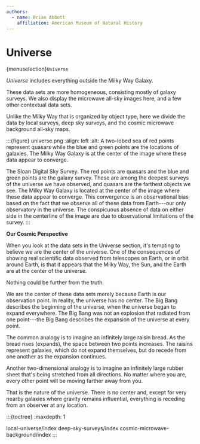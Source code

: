 ```yaml
---
authors:
  - name: Brian Abbott
    affiliation: American Museum of Natural History
---
```



# Universe

{menuselection}`Universe`


*Universe* includes everything outside the Milky Way Galaxy.

These data sets are more homogeneous, consisting mostly of galaxy surveys. We also display the microwave all-sky images here, and a few other contextual data sets.

Unlike the Milky Way that is organized by object type, here we divide the data by local surveys, deep sky surveys, and the cosmic microwave background all-sky maps.

:::{figure} universe.png
:align: left
:alt: A two-lobed sea of red points represent quasars while the blue and green points are the locations of galaxies. The Milky Way Galaxy is at the center of the image where these data appear to converge.

The Sloan Digital Sky Survey. The red points are quasars and the blue and green points are the galaxy survey. These are among the deepest surveys of the universe we have observed, and quasars are the farthest objects we see. The Milky Way Galaxy is located at the center of the image where these data appear to converge. This convergence is an observational bias based on the fact that we observe all of these data from Earth---our only observatory in the universe. The conspicuous absence of data on either side in the centerline of the image are due to observational limitations of the survey.
:::



**Our Cosmic Perspective**

When you look at the data sets in the Universe section, it's tempting to believe we are the center of the universe. One of the consequences of showing real scientific data observed from telescopes on Earth, or in orbit around Earth, is that it appears that the Milky Way, the Sun, and the Earth
are at the center of the universe.

Nothing could be further from the truth.

We are the center of these data sets merely because Earth is our observation point. In reality, the universe has no center. The Big Bang describes the beginning of the universe, when the universe began to expand everywhere. The Big Bang was not an explosion that radiated from one point---the Big Bang
describes the expansion of the universe at every point.

The common analogy is to imagine an infinitely large raisin bread. As the bread rises (expands), the space between two points increases. The raisins represent galaxies, which do not expand themselves, but do recede from one another as the expansion continues.

Another two-dimensional analogy is to imagine an infinitely large rubber sheet that's being stretched from all directions. No matter where you are, every other point will be moving farther away from you.

That is the nature of the universe. There is no center and, except for very nearby galaxies where gravity remains influential, everything is receding from an observer at any location. 




:::{toctree}
:maxdepth: 1

local-universe/index
deep-sky-surveys/index
cosmic-microwave-background/index
:::

